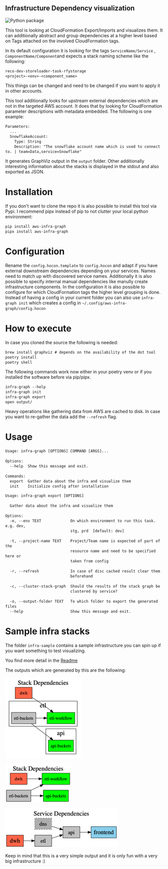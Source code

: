 ## Infrastructure Dependency visualization

![Python package](https://github.com/ludwigm/infrastructure-graph/workflows/Build%20and%20Test%20Python%20package/badge.svg)

This tool is looking at CloudFormation Export/Imports and visualizes them. It can additionally abstract and group dependencies at a higher level based on Tags attached on the involved CloudFormation tags.

In its default configuration it is looking for the tags `ServiceName/Service` , `ComponentName/Component`and expects a stack naming scheme like the following:

```
reco-dev-storeloader-task-rfystorage
<project>-<env>-<component_name>
```

This things can be changed and need to be changed if you want to apply it in other accounts.

This tool additionally looks for upstream external dependencies which are not in the targeted AWS account. It does that by looking for CloudFormation parameter descriptions with metadata embedded. The following is one example:
```
Parameters:
  ...
  SnowflakeAccount:
    Type: String
    Description: "The snowflake account name which is used to connect to. | team=Data,service=Snowflake"
```

It generates GraphViz output in the `output` folder. Other additionally interesting information about the stacks is displayed in the stdout and also exported as JSON.

# Installation

If you don't want to clone the repo it is also possible to install this tool via Pypi. I recommend pipx instead of pip to not clutter your local python environment:

```
pip install aws-infra-graph
pipx install aws-infra-graph
```


# Configuration

Rename the `config.hocon.template` to `config.hocon` and adapt if you have external downstream dependencies depending on your services.
Names need to match up with discovered service names.
Additionally it is also possible to specify internal manual dependencies like manully create infrastructure components.
In the configuration it is also possible to configure for which CloudFormation tags the higher level grouping is done.
Instead of having a config in your current folder you can also use `infra-graph init` which creates a config in `~/.config/aws-infra-graph/config.hocon`

# How to execute

In case you cloned the source the following is needed:

```
brew install graphviz # depends on the availability of the dot tool
poetry install
poetry shell
```

The following commands work now either in your poetry venv or if you installed the software before via pip/pipx.
```
infra-graph --help
infra-graph init
infra-graph export
open output/
```

Heavy operations like gathering data from AWS are cached to disk. In case you want to re-gather the data add the `--refresh` flag.

# Usage

```
Usage: infra-graph [OPTIONS] COMMAND [ARGS]...

Options:
  --help  Show this message and exit.

Commands:
  export  Gather data about the infra and visualize them
  init    Initialize config after installation
```

```
Usage: infra-graph export [OPTIONS]

  Gather data about the infra and visualize them

Options:
  -e, --env TEXT             On which environment to run this task. e.g. dev,
                             stg, prd  [default: dev]

  -t, --project-name TEXT    Project/Team name is expected of part of the
                             resource name and need to be specified here or
                             taken from config

  -r, --refresh              In case of disc cached result clear them
                             beforehand

  -c, --cluster-stack-graph  Should the results of the stack graph be
                             clustered by service?

  -o, --output-folder TEXT   To which folder to export the generated files
  --help                     Show this message and exit.
```

# Sample infra stacks

The folder `infra-sample` contains a sample infrastructure you can spin up if you want something to test visualizing.

You find more detail in the [Readme](infra-sample/README.md)

The outputs which are generated by this are the following:

![Clustered Stacks](docs/clustered-export-stacks.gv.png)

![Stacks](docs/export-stacks.gv.png)

![Services](docs/export-services.gv.png)

Keep in mind that this is a very simple output and it is only fun with a very big infrastructure :)
